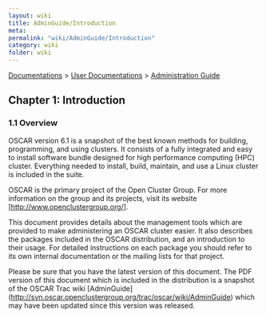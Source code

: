 ```yaml
---
layout: wiki
title: AdminGuide/Introduction
meta: 
permalink: "wiki/AdminGuide/Introduction"
category: wiki
folder: wiki
---
```

<!-- Name: AdminGuide/Introduction -->
<!-- Version: 9 -->
<!-- Author: valleegr -->
[Documentations](../Document) > [User Documentations](../Support) > [Administration Guide](../AdminGuideDoc)

## Chapter 1: Introduction

### 1.1 Overview

OSCAR version 6.1 is a snapshot of the best known methods for building, programming,
and using clusters. It consists of a fully integrated and easy to install software bundle designed
for high performance computing (HPC) cluster. Everything needed to install, build, maintain, and use a Linux cluster is included in the suite.

OSCAR is the primary project of the Open Cluster Group. For more information on the group and its
projects, visit its website [http://www.openclustergroup.org/].

This document provides details about the management tools which are provided to make administering an OSCAR cluster easier.  It also describes the packages included in the OSCAR distribution, and an introduction to their usage.  For detailed instructions on each package you should refer to its own internal documentation or the mailing lists for that project.

Please be sure that you have the latest version of this document. The PDF version of this document which is included in the distribution is a snapshot of the OSCAR Trac wiki [AdminGuide] (http://svn.oscar.openclustergroup.org/trac/oscar/wiki/AdminGuide) which may have been updated since this version was released.

